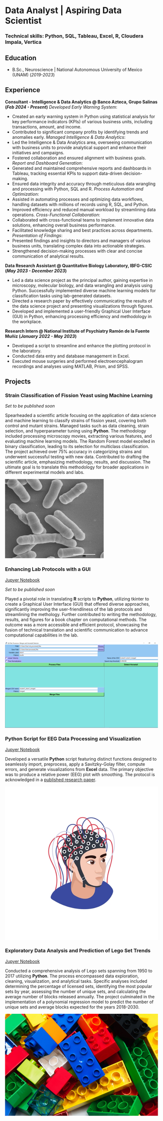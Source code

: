 # Data Analyst | Aspiring Data Scientist

### Technical skills: Python, SQL, Tableau, Excel, R, Cloudera Impala, Vertica

## Education 
- B.Sc., Neuroscience | National Autonomous University of Mexico (UNAM) (_2019-2023_)

## Experience
**Consultant - Intelligence & Data Analytics @ Banco Azteca, Grupo Salinas (_Feb 2024 - Present_)**
_Developed Early Warning System_:
- Created an early warning system in Python using statistical analysis for key performance indicators (KPIs) of various business units, including transactions, amount, and income.
- Contributed to significant company profits by identifying trends and anomalies early.
_Managed Intelligence & Data Analytics_:
- Led the Intelligence & Data Analytics area, overseeing communication with business units to provide analytical support and enhance their initiatives and campaigns.
- Fostered collaboration and ensured alignment with business goals.
_Report and Dashboard Generation_:
- Generated and maintained comprehensive reports and dashboards in Tableau, tracking essential KPIs to support data-driven decision-making.
- Ensured data integrity and accuracy through meticulous data wrangling and processing with Python, SQL and R.
_Process Automation and Optimization_:
- Assisted in automating processes and optimizing data workflows, handling datasets with millions of records using R, SQL, and Python.
- Improved efficiency and reduced manual workload by streamlining data operations.
_Cross-Functional Collaboration_:
- Collaborated with cross-functional teams to implement innovative data solutions, enhancing overall business performance.
- Facilitated knowledge sharing and best practices across departments.
_Presentation of Findings_:
- Presented findings and insights to directors and managers of various business units, translating complex data into actionable strategies.
- Strengthened decision-making processes with clear and concise communication of analytical results.

**Data Research Assistant @ Quantitative Biology Laboratory, IBFG-CSIC (_May 2023 - December 2023_)**
- Led a data science project as the principal author, gaining expertise in microscopy, molecular biology, and data wrangling and analysis using Python. Successfully implemented diverse machine learning models for classification tasks using lab-generated datasets.
- Directed a research paper by effectively communicating the results of the data science project and presenting visualizations through figures.
- Developed and implemented a user-friendly Graphical User Interface (GUI) in Python, enhancing processing efficiency and methodology in the workplace.
  
**Research Intern @ National Institute of Psychiatry Ramón de la Fuente Muñiz (_January 2022 - May 2023_)**
- Developed a script to streamline and enhance the plotting protocol in the laboratory.
- Conducted data entry and database management in Excel.
- Executed mouse surgeries and performed electroencephalogram recordings and analyses using MATLAB, Prism, and SPSS.

## Projects
### Strain Classification of Fission Yeast using Machine Learning
_Set to be published soon_

Spearheaded a scientific article focusing on the application of data science and machine learning to classify strains of fission yeast, covering both control and mutant strains. Managed tasks such as data cleaning, strain selection, and hyperparameter tuning using **Python**. The methodology included processing microscopy movies, extracting various features, and evaluating machine learning models. The Random Forest model excelled in binary classification, leading to its selection for multiclass classification. The project achieved over 75% accuracy in categorizing strains and underwent successful testing with new data. Contributed to drafting the scientific article, emphasizing methodology, results, and discussion. The ultimate goal is to translate this methodology for broader applications in different experimental models and labs.

![Fission yeast](/assets/img/Fission_yeast.jpg)

### Enhancing Lab Protocols with a GUI
[Jupyer Notebook](https://github.com/Pa-lillo/HolisticMindHub/blob/main/Projects/GUI4Lab/UI4ChroMo.ipynb)

_Set to be published soon_

Played a pivotal role in translating **R** scripts to **Python**, utilizing tkinter to create a Graphical User Interface (GUI) that offered diverse approaches, significantly improving the user-friendliness of the lab protocols and streamlining the methology. Further contributed to writing the methodology, results, and figures for a book chapter on computational methods. The outcome was a more accessible and efficient protocol, showcasing the fusion of technical translation and scientific communication to advance computational capabilities in the lab.

![GUI for Lab Protocol](/assets/img/UI4Chromo.png)


### Python Script for EEG Data Processing and Visualization
[Jupyer Notebook](https://github.com/Pa-lillo/HolisticMindHub/blob/main/Projects/EEGVisualization/PlotEEGRelativePower_Smooth.ipynb)

Developed a versatile **Python** script featuring distinct functions designed to seamlessly import, preprocess, apply a Savitzky-Golay filter, compute errors, and generate visualizations from **Excel** data. The primary objective was to produce a relative power (EEG) plot with smoothing. The protocol is acknowledged in a [published research paper](https://www.sciencedirect.com/science/article/abs/pii/S0378874122005311?via%3Dihub).

![Human EEG](/assets/img/eeg_human.webp)

###  Exploratory Data Analysis and Prediction of Lego Set Trends
[Jupyer Notebook](https://github.com/Pa-lillo/HolisticMindHub/blob/main/Projects/LegoSetsAnalysis/LegoThemesProject.ipynb)

Conducted a comprehensive analysis of Lego sets spanning from 1950 to 2017 utilizing **Python**. The process encompassed data exploration, cleaning, visualization, and analytical tasks. Specific analyses included determining the percentage of licensed sets, identifying the most popular sets by year, assessing the number of unique sets, and calculating the average number of blocks released annually. The project culminated in the implementation of a polynomial regression model to predict the number of unique sets and average blocks expected for the years 2018-2030.

![LEGO](/assets/img/lego_blocks.jpg)
